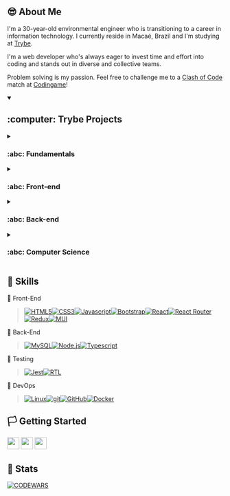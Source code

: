 <a name="readme-top"></a>

## :sunglasses: About Me
I'm a 30-year-old environmental engineer who is transitioning to a career in information technology. I currently reside in Macaé, Brazil and I'm studying at [Trybe](https://betrybe.com).

I'm a web developer who's always eager to invest time and effort into coding and stands out in diverse and collective teams.

Problem solving is my passion. Feel free to challenge me to a [Clash of Code](https://www.codingame.com/multiplayer/clashofcode) match at [Codingame](https://www.codingame.com/profile/12135ce6a608e7575c778549c2fc63251324715)!

<details open>
 <summary><h2>:computer: Trybe Projects</h2></summary>
 
 
<details>
<summary><h3>:abc: Fundamentals</h3></summary>

### 📌 [Lessons Learned](https://github.com/arthur-debiasi/trybe-fundamentals-lessons-learned)
- A HTML/CSS page about the lessons learned in the first three blocks at Trybe.

### 📌 [Playground Functions](https://github.com/arthur-debiasi/trybe-fundamentals-playground-functions)
- 13 Problems solved with Javascript.

### 📌 [Color Guess](https://github.com/arthur-debiasi/trybe-fundamentals-color-guess)
- A color guess game built with Javascript, HTML and CSS. 

### 📌 [Todo List](https://github.com/arthur-debiasi/trybe-fundamentals-todo-list)
- A todo list page built with Javascript, HTML and CSS. 

### 📌 [Meme Generator](https://github.com/arthur-debiasi/trybe-fundamentals-meme-generator)
- A meme generator page built with Javascript, HTML and CSS. 

### 📌 [Pixels Art](https://github.com/arthur-debiasi/trybe-fundamentals-pixels-art)
- A pixels board painting page built with Javascript, HTML and CSS. 

### 📌 [Unit Tests](https://github.com/arthur-debiasi/trybe-fundamentals-unit-tests)
- A Project for practicing Unit Tests implementation. 

### 📌 [Zoo Functions](https://github.com/arthur-debiasi/trybe-fundamentals-zoo-functions)
- A simulation of a zoo management system built to practice JavaScript higher-order functions. 

</details>

<details>
<summary><h3>:abc: Front-end</h3></summary>

### 📌 [Shopping Cart]()
- :construction: ::construction_worker: :construction:

### 📌 [Solar System](https://github.com/arthur-debiasi/trybe-front-end-solar-system)
- React App about Planets and Missions built with Javascript and React. ([Page](https://solar-system-trybe.vercel.app/))

### 📌 [Tryunfo](https://github.com/arthur-debiasi/trybe-front-end-tryunfo)
- A Top Trumps like game app built with React.

### 📌 [TrybeTunes](https://github.com/arthur-debiasi/trybe-front-end-trybetunes)
- Music streaming application made with React, using component lifecycle methods and React Router.

### 📌 [Front-end Online Store](https://github.com/arthur-debiasi/trybe-front-end-frontend-online-store)
- Simplified application of an online store built with React.

### 📌 [React Testint Library](https://github.com/arthur-debiasi/trybe-front-end-react-testing-library)
- A test routine for a pre-existing Pokédex application using React Testing Library.

### 📌 [Trybe Wallet](https://github.com/arthur-debiasi/trybe-front-end-trybewallet)
- A wallet for personal expenses management built with Javascript, React and React Redux.

### 📌 [Trivia React Redux](https://github.com/arthur-debiasi/trybe-front-end-trivia-react-redux)
- Trivia game app developed with React and React Redux ([Page](https://trybe-project-trivia-react-redux.vercel.app/))

### 📌 [StarWars Planets Search](https://github.com/arthur-debiasi/trybe-front-end-starwars-planet-search)
- Application that lists and filters planets from the Star Wars universe using Context API and Hooks to control global states.

### 📌 [Recipes App](https://github.com/arthur-debiasi/trybe-front-end-recipes-app)
- React App for drinks and meals recipes built wit Javascript and React, using React Hooks and Context API. ([page](https://recipes-app-debiasi.vercel.app/))

</details>

<details>
<summary><h3>:abc: Back-end</h3></summary>

### 📌 [Docker Todo List](https://github.com/arthur-debiasi/trybe-back-end-docker-todo-list)
- "Containerization" of frontend, backend and test applications using Docker, creating a connection between them and orchestrating their operation.

### 📌 [All for One](https://github.com/arthur-debiasi/trybe-back-end-all-for-one)
- Creation of queries in SQL using DDL(Data Definition Language), DML(Data Manipulation Language) and DQL(Data Query Language) commands.

### 📌 [One for All](https://github.com/arthur-debiasi/trybe-back-end-one-for-all)
- Creation of databases, tables, and queries in SQL using DDL, DML, and DQL commands.

### 📌 [Talker Manager](https://github.com/arthur-debiasi/trybe-back-end-talker-manager)
- Application for speakers' data management, in which it is possible to register, view, search, edit, and delete information.

### 📌 [Store Manager](https://github.com/arthur-debiasi/trybe-back-end-store-manager)
- RESTful API for a sales management application using the MSC (model-service-controller) architecture.

### 📌 [Blogs API](https://github.com/arthur-debiasi/trybe-back-end-blogs-api)
- This RESTful API for blog management was built with Node.js and Sequelize to provide efficient and scalable blog management functionalities.

### 📌 [Trybesmith](https://github.com/arthur-debiasi/trybe-back-end-trybesmith)
- :construction: ::construction_worker: :construction:

### 📌 [Trybers and Dragons](https://github.com/arthur-debiasi/trybe-back-end-trybers-and-dragons)
- :construction: ::construction_worker: :construction:

### 📌 [Trybe Futebol Clube](https://github.com/arthur-debiasi/trybe-back-end-trybe-futebol-clube)
- :construction: ::construction_worker: :construction:

</details>

<details>
<summary><h3>:abc: Computer Science</h3></summary>
</details>
 
</details>

## 🔨 Skills

📍 Front-End

> [![HTML5][HTML5]][HTML5-url][![CSS3][CSS3]][CSS3-url][![Javascript][Javascript]][Javascript-url][![Bootstrap][Bootstrap.com]][Bootstrap-url][![React][React.js]][React-url][![React Router][ReactRouter]][ReactRouter-url][![Redux][React-Redux.js]][React-Redux-url][![MUI][MUI]][MUI-url]

📍 Back-End
> [![MySQL][MySQL]][MySQL-url][![Node.js][Node.js]][Node.js-url][![Typescript][Typescript]][Typescript-url]

📍 Testing

 > [![Jest][Jest]][Jest-url][![RTL][RTL]][RTL-url]

📍 DevOps

 >[![Linux][Linux]][Linux-url][![git][git]][git-url][![GitHub][GitHub]][GitHub-url][![Docker][Docker]][Docker-url]

## 🏳️ Getting Started

<div align="left" style="display: inline_block">
  <a href="https://arthur-debiasi.github.io" target="_blank"><img height="28rem" src="https://img.shields.io/badge/my_portfolio-3fc337?style=for-the-badge" target="_blank"></a> 
  <a href="https://www.linkedin.com/in/arthur-debiasi" target="_blank"><img height="28rem" src="https://img.shields.io/badge/LinkedIn-0077B5?style=for-the-badge&logo=linkedin&logoColor=white"></a> 
  <a href = "mailto:arthurdebiasi@hotmail.com"><img height="28rem" src="https://img.shields.io/badge/outlook-0078D4?style=for-the-badge&logo=microsoftoutlook&logoColor=white" target="_blank"></a>
</div>

## 🔼 Stats

[![CODEWARS][CODEWARS]][CODEWARS-url]


<!-- CODE WARS -->
[CODEWARS]: https://www.codewars.com/users/arthurdebiasi/badges/large
[CODEWARS-url]: https://www.codewars.com/users/arthurdebiasi/
 
<!-- FRONT END -->
[HTML5]: https://img.shields.io/badge/html5-E34F26?style=for-the-badge&logo=html5&logoColor=white
[HTML5-URL]: https://developer.mozilla.org/en-US/docs/Glossary/HTML5
[CSS3]: https://img.shields.io/badge/css_3-1572B6?style=for-the-badge&logo=css3&logoColor=white
[CSS3-url]: https://developer.mozilla.org/pt-BR/docs/Web/CSS
[Javascript]: https://img.shields.io/badge/javascript-F7DF1E?style=for-the-badge&logo=javascript&logoColor=white
[Javascript-url]: https://developer.mozilla.org/pt-BR/docs/Web/JavaScript
[Bootstrap.com]: https://img.shields.io/badge/Bootstrap-563D7C?style=for-the-badge&logo=bootstrap&logoColor=white
[Bootstrap-url]: https://getbootstrap.com
[MUI]: https://img.shields.io/badge/material_ui-007FFF?style=for-the-badge&logo=mui&logoColor=white
[MUI-url]: https://img.shields.io/badge/material_ui-007FFF?style=for-the-badge&logo=mui&logoColor=white
[React.js]: https://img.shields.io/badge/React-20232A?style=for-the-badge&logo=react&logoColor=61DAFB
[React-url]: https://reactjs.org/
[React-Redux.js]: https://img.shields.io/badge/react_redux-764ABC?style=for-the-badge&logo=redux&logoColor=white
[React-Redux-url]: https://react-redux.js.org/
[ReactRouter]: https://img.shields.io/badge/React_Router-20232A?style=for-the-badge&logo=reactrouter&logoColor=CA4245
[ReactRouter-url]: https://reactrouter.com/en/main

<!-- BACK-END -->
[MySQL]: https://img.shields.io/badge/mysql-4479A1?style=for-the-badge&logo=mysql&logoColor=white
[MySQL-url]: https://dev.mysql.com/doc/
[Node.js]: https://img.shields.io/badge/node.js-339933?style=for-the-badge&logo=node.js&logoColor=white
[Node.js-url]: https://nodejs.org/
[Typescript]: https://img.shields.io/badge/typescript-3178C6?style=for-the-badge&logo=typescript&logoColor=white
[Typescript-url]: https://www.typescriptlang.org/
[Typescript-url]: https://www.typescriptlang.org/
[Docker]: https://img.shields.io/badge/docker-2496ED?style=for-the-badge&logo=docker&logoColor=white
[Docker-url]: https://www.docker.com/

<!-- TESTING -->
[Jest]: https://img.shields.io/badge/jest-C21325?style=for-the-badge&logo=jest&logoColor=white
[Jest-url]: https://jestjs.io/
[RTL]: https://img.shields.io/badge/testing_library-E33332?style=for-the-badge&logo=testing-library&logoColor=white
[RTL-url]: https://testing-library.com/

<!-- DEV OPS -->
[Linux]: https://img.shields.io/badge/linux-FCC624?style=for-the-badge&logo=linux&logoColor=white
[Linux-url]: https://www.linux.org/
[git]: https://img.shields.io/badge/git-F05032?style=for-the-badge&logo=git&logoColor=white
[git-url]: https://git-scm.com/doc
[GitHub]: https://img.shields.io/badge/git_hub-181717?style=for-the-badge&logo=github&logoColor=white
[GitHub-url]: https://github.com/

